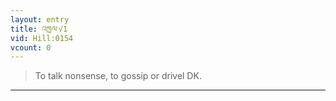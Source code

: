 ```yaml
---
layout: entry
title: འཁྱལ་√1
vid: Hill:0154
vcount: 0
---
```

> To talk nonsense, to gossip or drivel DK\.


---

